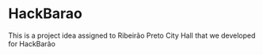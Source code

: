 # HackBarao
This is a project idea assigned to Ribeirão Preto City Hall that we developed for HackBarão
